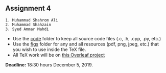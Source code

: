 ## Assignment 4

	1. Muhammad Shahrom Ali
	2. Muhammad Shahzain
	3. Syed Ammar Mahdi

- Use the [code](/assignment4/code) folder to keep all source code files (.c, .h, .cpp, .py, etc.)
- Use the [figs](/assignment4/figs) folder for any and all resources (pdf, png, jpeg, etc.) that you wish to use inside the TeX file.
- All TeX work will be on [this Overleaf project](https://www.overleaf.com/read/xrmqmvhfywwc)

**Deadline:** 18:30 hours December 5, 2019. 
